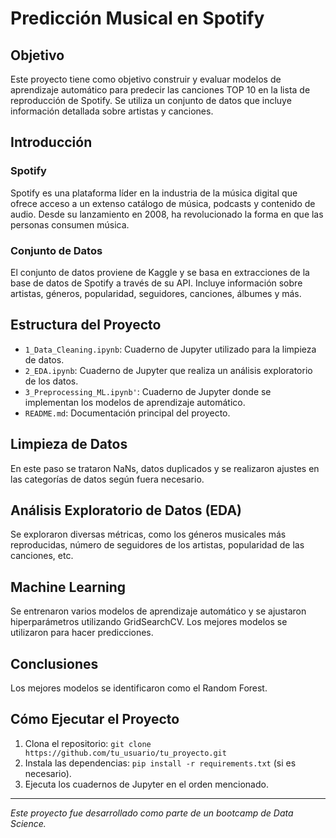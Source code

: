# Predicción Musical en Spotify

## Objetivo

Este proyecto tiene como objetivo construir y evaluar modelos de aprendizaje automático para predecir las canciones TOP 10 en la lista de reproducción de Spotify. Se utiliza un conjunto de datos que incluye información detallada sobre artistas y canciones.

## Introducción

### Spotify

Spotify es una plataforma líder en la industria de la música digital que ofrece acceso a un extenso catálogo de música, podcasts y contenido de audio. Desde su lanzamiento en 2008, ha revolucionado la forma en que las personas consumen música.

### Conjunto de Datos

El conjunto de datos proviene de Kaggle y se basa en extracciones de la base de datos de Spotify a través de su API. Incluye información sobre artistas, géneros, popularidad, seguidores, canciones, álbumes y más.

## Estructura del Proyecto

- `1_Data_Cleaning.ipynb`: Cuaderno de Jupyter utilizado para la limpieza de datos.
- `2_EDA.ipynb`: Cuaderno de Jupyter que realiza un análisis exploratorio de los datos.
- `3_Preprocessing_ML.ipynb'`: Cuaderno de Jupyter donde se implementan los modelos de aprendizaje automático.
- `README.md`: Documentación principal del proyecto.

## Limpieza de Datos

En este paso se trataron NaNs, datos duplicados y se realizaron ajustes en las categorías de datos según fuera necesario.

## Análisis Exploratorio de Datos (EDA)

Se exploraron diversas métricas, como los géneros musicales más reproducidas, número de seguidores de los artistas, popularidad de las canciones, etc.

## Machine Learning

Se entrenaron varios modelos de aprendizaje automático y se ajustaron hiperparámetros utilizando GridSearchCV. Los mejores modelos se utilizaron para hacer predicciones.

## Conclusiones

Los mejores modelos se identificaron como el Random Forest. 

## Cómo Ejecutar el Proyecto

1. Clona el repositorio: `git clone https://github.com/tu_usuario/tu_proyecto.git`
2. Instala las dependencias: `pip install -r requirements.txt` (si es necesario).
3. Ejecuta los cuadernos de Jupyter en el orden mencionado.

---

*Este proyecto fue desarrollado como parte de un bootcamp de Data Science.*

